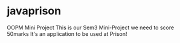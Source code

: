 # javaprison
OOPM Mini Project
This is our Sem3 Mini-Project
we need to score 50marks
It's an application to be used at Prison!

